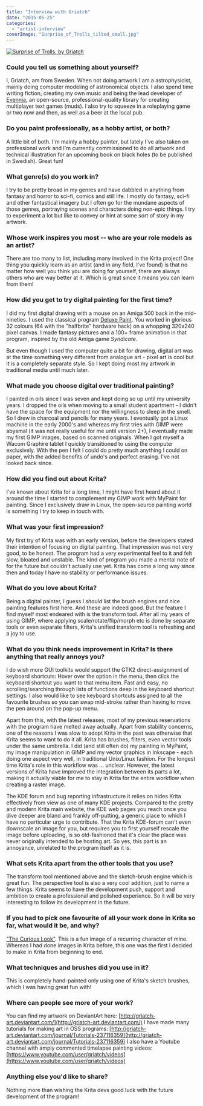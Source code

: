 ```yaml
---
title: "Interview with Griatch"
date: "2015-05-25"
categories: 
  - "artist-interview"
coverImage: "Surprise_of_Trolls_tilted_small.jpg"
---
```


[![Surprise of Trolls, by Griatch](/images/posts/2015/Surprise_of_Trolls_tilted_small.jpg)](https://krita.org/wp-content/uploads/2015/05/Surprise_of_Trolls_tilted_small.jpg)

### Could you tell us something about yourself?

I, Griatch, am from Sweden. When not doing artwork I am a astrophysicist, mainly doing computer modeling of astronomical objects. I also spend time writing fiction, creating my own music and being the lead developer of [Evennia](http://www.evennia.com/ "Evennia"), an open-source, professional-quality library for creating multiplayer text games (muds). I also try to squeeze in a roleplaying game or two now and then, as well as a beer at the local pub.

### Do you paint professionally, as a hobby artist, or both?

A little bit of both. I'm mainly a hobby painter, but lately I've also taken on professional work and I'm currently commissioned to do all artwork and technical illustration for an upcoming book on black holes (to be published in Swedish). Great fun!

### What genre(s) do you work in?

I try to be pretty broad in my genres and have dabbled in anything from fantasy and horror to sci-fi, comics and still life. I mostly do fantasy, sci-fi and other fantastical imagery but I often go for the mundane aspects of those genres, portraying scenes and characters doing non-epic things. I try to experiment a lot but like to convey or hint at some sort of story in my artwork.

### Whose work inspires you most -- who are your role models as an artist?

There are too many to list, including many involved in the Krita project! One thing you quickly learn as an artist (and in any field, I've found) is that no matter how well you think you are doing for yourself, there are always others who are way better at it. Which is great since it means you can learn from them!

### How did you get to try digital painting for the first time?

I did my first digital drawing with a mouse on an Amiga 500 back in the mid-nineties. I used the classical program [Deluxe Paint](http://en.wikipedia.org/wiki/Deluxe_Paint "Deluxe Paint on Wikipedia"). You worked in glorious 32 colours (64 with the "halfbrite" hardware hack) on a whopping 320x240 pixel canvas. I made fantasy pictures and a 100+ frame animation in that program, inspired by the old Amiga game _Syndicate_.

But even though I used the computer quite a bit for drawing, digital art was at the time something very different from analogue art - pixel art is cool but it is a completely separate style. So I kept doing most my artwork in traditional media until much later.

### What made you choose digital over traditional painting?

I painted in oils since I was seven and kept doing so up until my university years. I dropped the oils when moving to a small student apartment - I didn't have the space for the equipment nor the willingness to sleep in the smell. So I drew in charcoal and pencils for many years. I eventually got a Linux machine in the early 2000's and whereas my first tries with GIMP were abysmal (it was not really useful for me until version 2+), I eventually made my first GIMP images, based on scanned originals. When I got myself a Wacom Graphire tablet I quickly transitioned to using the computer exclusively. With the pen I felt I could do pretty much anything I could on paper, with the added benefits of undo's and perfect erasing. I've not looked back since.

### How did you find out about Krita?

I've known about Krita for a long time, I might have first heard about it around the time I started to complement my GIMP work with MyPaint for painting. Since I exclusively draw in Linux, the open-source painting world is something I try to keep in touch with.

### What was your first impression?

My first try of Krita was with an early version, before the developers stated their intention of focusing on digital painting. That impression was not very good, to be honest. The program had a very experimental feel to it and felt slow, bloated and unstable. The kind of program you made a mental note of for the future but couldn't actually use yet. Krita has come a long way since then and today I have no stability or performance issues.

### What do you love about Krita?

Being a digital painter, I guess I _should_ list the brush engines and nice painting features first here. And these are indeed good. But the feature I find myself most endeared with is the transform tool. After all my years of using GIMP, where applying scale/rotate/flip/morph etc is done by separate tools or even separate filters, Krita's unified transform tool is refreshing and a joy to use.

### What do you think needs improvement in Krita? Is there anything that really annoys you?

I do wish more GUI toolkits would support the GTK2 direct-assignment of keyboard shortcuts: Hover over the option in the menu, then click the keyboard shortcut you want to that menu item. Fast and easy, no scrolling/searching through lists of functions deep in the keyboard shortcut settings. I also would like to see keyboard shortcuts assigned to all the favourite brushes so you can swap mid-stroke rather than having to move the pen around on the pop-up menu.

Apart from this, with the latest releases, most of my previous reservations with the program have melted away actually. Apart from stability concerns, one of the reasons I was slow to adopt Krita in the past was otherwise that Krita seems to want to do it all. Krita has brushes, filters, even vector tools under the same umbrella. I did (and still often do) my painting in MyPaint, my image manipulation in GIMP and my vector graphics in Inkscape - each doing one aspect very well, in traditional Unix/Linux fashion. For the longest time Krita's role in this workflow was ... unclear. However, the latest versions of Krita have improved the integration between its parts a lot, making it actually viable for me to stay in Krita for the entire workflow when creating a raster image.

The KDE forum and bug reporting infrastructure it relies on hides Krita effectively from view as one of many KDE projects. Compared to the pretty and modern Krita main website, the KDE web pages you reach once you dive deeper are bland and frankly off-putting, a generic place to which I have no particular urge to contribute. That the Krita KDE-forum can't even downscale an image for you, but requires you to first yourself rescale the image before uploading, is so old-fashioned that it's clear the place was never originally intended to be hosting art. So yes, this part is an annoyance, unrelated to the program itself as it is.

### What sets Krita apart from the other tools that you use?

The transform tool mentioned above and the sketch-brush engine which is great fun. The perspective tool is also a very cool addition, just to name a few things. Krita seems to have the development push, support and ambition to create a professional and polished experience. So it will be very interesting to follow its development in the future.

### If you had to pick one favourite of all your work done in Krita so far, what would it be, and why?

["The Curious Look"](http://griatch-art.deviantart.com/art/The-curious-look-479438077 "The Curious Look"). This is a fun image of a recurring character of mine. Whereas I had done images in Krita before, this one was the first I decided to make in Krita from beginning to end.

### What techniques and brushes did you use in it?

This is completely hand-painted only using one of Krita's sketch brushes, which I was having great fun with!

### Where can people see more of your work?

You can find my artwork on DeviantArt here: [http://griatch-art.deviantart.com/](http://griatch-art.deviantart.com/) I have made many tutorials for making art in OSS programs: [http://griatch-art.deviantart.com/journal/Tutorials-237116359](http://griatch-art.deviantart.com/journal/Tutorials-237116359) I also have a Youtube channel with amply commented timelapse painting videos: [https://www.youtube.com/user/griatch/videos](https://www.youtube.com/user/griatch/videos)

### Anything else you'd like to share?

Nothing more than wishing the Krita devs good luck with the future development of the program!

